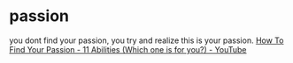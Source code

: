 # passion
you dont find your passion, you try and realize this is your passion.
[How To Find Your Passion - 11 Abilities (Which one is for you?) - YouTube](https://www.youtube.com/watch?v=bt9VdqvYDSc)
